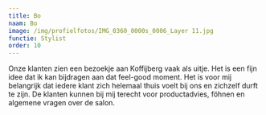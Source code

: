 ```yaml
---
title: Bo
naam: Bo
image: /img/profielfotos/IMG_0360_0000s_0006_Layer 11.jpg
functie: Stylist
order: 10
---
```



Onze klanten zien een bezoekje aan Koffijberg vaak als uitje. Het is een fijn idee dat ik kan bijdragen aan dat feel-good moment. Het is voor mij belangrijk dat iedere klant zich helemaal thuis voelt bij ons en zichzelf durft te zijn. De klanten kunnen bij mij terecht voor productadvies, föhnen en algemene vragen over de salon.